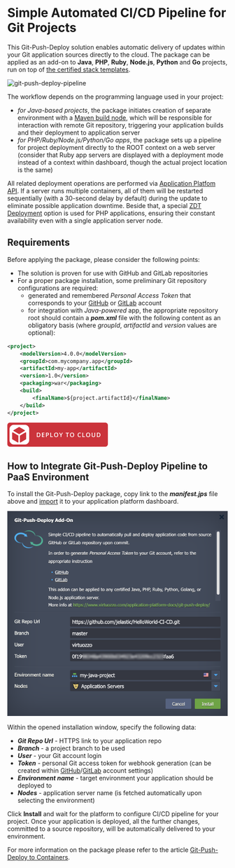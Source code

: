 # Simple Automated CI/CD Pipeline for Git Projects

This Git-Push-Deploy solution enables automatic delivery of updates within your Git application sources directly to the cloud. The package can be applied as an add-on to **Java**, **PHP**, **Ruby**, **Node.js**, **Python** and **Go** projects, run on top of [the certified stack templates](https://www.virtuozzo.com/application-platform-docs/software-stacks-versions/).

![git-push-deploy-pipeline](images/git-push-deploy-pipeline.png)

The workflow depends on the programming language used in your project:

- *for Java-based projects*, the package initiates creation of separate environment with a [Maven build node](https://www.virtuozzo.com/application-platform-docs/java-vcs-deployment/), which will be responsible for interaction with remote Git repository, triggering your application builds and their deployment to application server
- *for PHP/Ruby/Node.js/Python/Go apps*, the package sets up a pipeline for project deployment directly to the ROOT context on a web server (consider that Ruby app servers are displayed with a deployment mode instead of a context within dashboard, though the actual project location is the same) 

All related deployment operations are performed via [Application Platfom API](https://www.virtuozzo.com/application-platform-api-docs/). If a server runs multiple containers, all of them will be restarted sequentially (with a 30-second delay by default) during the update to eliminate possible application downtime. Beside that, a special [ZDT Deployment](https://www.virtuozzo.com/application-platform-docs/php-zero-downtime-deploy/) option is used for PHP applications, ensuring their constant availability even with a single application server node.


## Requirements

Before applying the package, please consider the following points:

- The solution is proven for use with GitHub and GitLab repositories
- For a proper package installation, some preliminary Git repository configurations are required: 
  - generated and remembered *Personal Access Token* that corresponds to your [GitHub](https://github.com/jelastic-jps/git-push-deploy/wiki/GitHub-Access-Token) or [GitLab](https://github.com/jelastic-jps/git-push-deploy/wiki/GitLab-Access-Token) account
  - for integration with *Java-powered* app, the appropriate repository root should contain a **_pom.xml_** file with the following content as an obligatory basis (where *groupId*, *artifactId* and *version* values are optional):

```xml
<project>
    <modelVersion>4.0.0</modelVersion>
    <groupId>com.mycompany.app</groupId>
    <artifactId>my-app</artifactId>
    <version>1.0</version>
    <packaging>war</packaging>
    <build>
        <finalName>${project.artifactId}</finalName>
    </build>
</project>
```

[![Deploy to Cloud](images/deploy-to-cloud.png)](https://www.virtuozzo.com/install/?manifest=https://raw.githubusercontent.com/jelastic-jps/git-push-deploy/master/manifest.jps)


## How to Integrate Git-Push-Deploy Pipeline to PaaS Environment  

To install the Git-Push-Deploy package, copy link to the **_manifest.jps_** file above and [import](https://www.virtuozzo.com/application-platform-docs/environment-import/) it to your application platform dashboard.

![install git-push-deploy](images/install-git-push-deploy.png)

Within the opened installation window, specify the following data:

- **_Git Repo Url_** - HTTPS link to your application repo
- **_Branch_** - a project branch to be used
- **_User_** - your Git account login
- **_Token_** - personal Git access token for webhook generation (can be created within [GitHub](https://github.com/jelastic-jps/git-push-deploy/wiki/GitHub-Access-Token)/[GitLab](https://github.com/jelastic-jps/git-push-deploy/wiki/GitLab-Access-Token) account settings) 
- **_Environment name_** - target environment your application should be deployed to
- **_Nodes_** - application server name (is fetched automatically upon selecting the environment)

Click **Install** and wait for the platform to configure CI/CD pipeline for your project. Once your application is deployed, all the further changes, committed to a source repository, will be automatically delivered to your environment.

For more information on the package please refer to the article [Git-Push-Deploy to Containers](https://www.virtuozzo.com/application-platform-docs/git-push-deploy/). 
